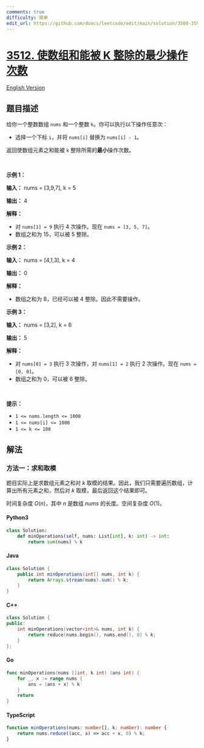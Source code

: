 ```yaml
---
comments: true
difficulty: 简单
edit_url: https://github.com/doocs/leetcode/edit/main/solution/3500-3599/3512.Minimum%20Operations%20to%20Make%20Array%20Sum%20Divisible%20by%20K/README.md
---
```


<!-- problem:start -->

# [3512. 使数组和能被 K 整除的最少操作次数](https://leetcode.cn/problems/minimum-operations-to-make-array-sum-divisible-by-k)

[English Version](/solution/3500-3599/3512.Minimum%20Operations%20to%20Make%20Array%20Sum%20Divisible%20by%20K/README_EN.md)

## 题目描述

<!-- description:start -->

<p>给你一个整数数组 <code>nums</code> 和一个整数 <code>k</code>。你可以执行以下操作任意次：</p>

<ul>
	<li>选择一个下标&nbsp;<code>i</code>，并将 <code>nums[i]</code> 替换为 <code>nums[i] - 1</code>。</li>
</ul>

<p>返回使数组元素之和能被 <code>k</code> 整除所需的<strong>最小</strong>操作次数。</p>

<p>&nbsp;</p>

<p><strong class="example">示例 1：</strong></p>

<div class="example-block">
<p><strong>输入：</strong> <span class="example-io">nums = [3,9,7], k = 5</span></p>

<p><strong>输出：</strong> <span class="example-io">4</span></p>

<p><strong>解释：</strong></p>

<ul>
	<li>对 <code>nums[1] = 9</code> 执行 4 次操作。现在 <code>nums = [3, 5, 7]</code>。</li>
	<li>数组之和为 15，可以被 5 整除。</li>
</ul>
</div>

<p><strong class="example">示例 2：</strong></p>

<div class="example-block">
<p><strong>输入：</strong> <span class="example-io">nums = [4,1,3], k = 4</span></p>

<p><strong>输出：</strong> <span class="example-io">0</span></p>

<p><strong>解释：</strong></p>

<ul>
	<li>数组之和为 8，已经可以被 4 整除。因此不需要操作。</li>
</ul>
</div>

<p><strong class="example">示例 3：</strong></p>

<div class="example-block">
<p><strong>输入：</strong> <span class="example-io">nums = [3,2], k = 6</span></p>

<p><strong>输出：</strong> <span class="example-io">5</span></p>

<p><strong>解释：</strong></p>

<ul>
	<li>对 <code>nums[0] = 3</code> 执行 3 次操作，对 <code>nums[1] = 2</code> 执行 2 次操作。现在 <code>nums = [0, 0]</code>。</li>
	<li>数组之和为 0，可以被 6 整除。</li>
</ul>
</div>

<p>&nbsp;</p>

<p><strong>提示：</strong></p>

<ul>
	<li><code>1 &lt;= nums.length &lt;= 1000</code></li>
	<li><code>1 &lt;= nums[i] &lt;= 1000</code></li>
	<li><code>1 &lt;= k &lt;= 100</code></li>
</ul>

<!-- description:end -->

## 解法

<!-- solution:start -->

### 方法一：求和取模

题目实际上是求数组元素之和对 $k$ 取模的结果。因此，我们只需要遍历数组，计算出所有元素之和，然后对 $k$ 取模，最后返回这个结果即可。

时间复杂度 $O(n)$，其中 $n$ 是数组 $\textit{nums}$ 的长度。空间复杂度 $O(1)$。

<!-- tabs:start -->

#### Python3

```python
class Solution:
    def minOperations(self, nums: List[int], k: int) -> int:
        return sum(nums) % k
```

#### Java

```java
class Solution {
    public int minOperations(int[] nums, int k) {
        return Arrays.stream(nums).sum() % k;
    }
}
```

#### C++

```cpp
class Solution {
public:
    int minOperations(vector<int>& nums, int k) {
        return reduce(nums.begin(), nums.end(), 0) % k;
    }
};
```

#### Go

```go
func minOperations(nums []int, k int) (ans int) {
	for _, x := range nums {
		ans = (ans + x) % k
	}
	return
}
```

#### TypeScript

```ts
function minOperations(nums: number[], k: number): number {
    return nums.reduce((acc, x) => acc + x, 0) % k;
}
```

<!-- tabs:end -->

<!-- solution:end -->

<!-- problem:end -->

